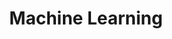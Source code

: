 ---
title: Machine Learning
name: MachineLearning
isSub: true
layout: category
parent: Note
icon: <img width="50" height="50" src="https://img.icons8.com/ios/50/machine-learning.png" alt="machine-learning"/>
color: "#EDE8DB"
---